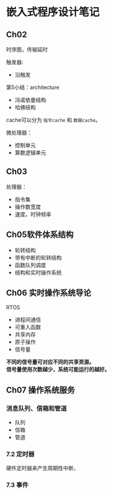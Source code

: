 # 嵌入式程序设计笔记

## Ch02

时序图，传输延时   

触发器:  

- 沿触发

第5小结：architecture

- 冯诺依曼结构
- 哈佛结构

cache可以分为 `指令cache` 和 `数据cache`。

微处理器：

- 控制单元
- 算数逻辑单元


## Ch03
处理器：

- 指令集
- 操作数宽度
- 速度，时钟频率

## Ch05软件体系结构

- 轮转结构
- 带有中断的轮转结构
- 函数队列调度
- 结构和实时操作系统

## Ch06 实时操作系统导论

RTOS

- 进程间通信
- 可重入函数
- 共享内存
- 原子操作
- 信号量

**不同的信号量可对应不同的共享资源。**   
**信号量使用次数越少，系统可能运行的越好。**

## Ch07 操作系统服务

### 消息队列、信箱和管道

- 队列
- 信箱
- 管道

### 7.2 定时器

硬件定时器来产生周期性中断，



### 7.3 事件








